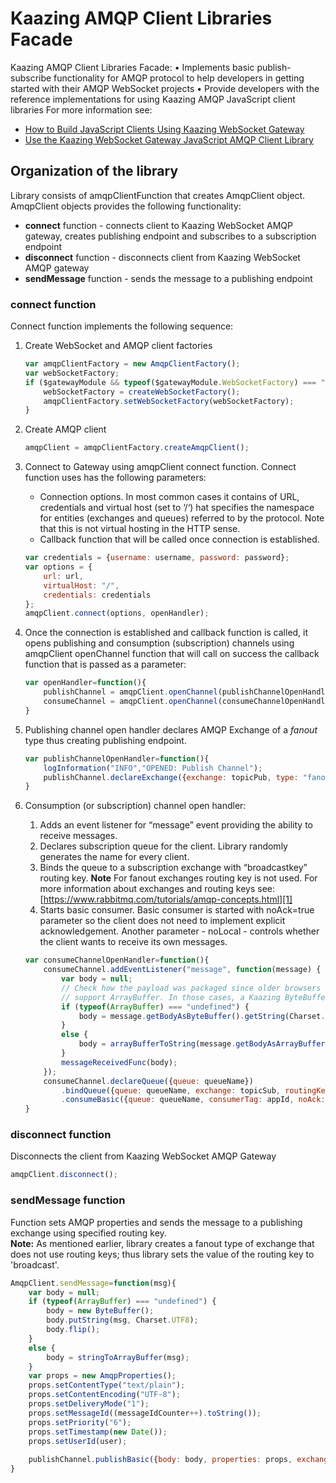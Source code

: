 # Kaazing AMQP Client Libraries Facade
Kaazing AMQP Client Libraries Facade:
• Implements basic publish-subscribe functionality for AMQP protocol to help developers in getting started with their AMQP WebSocket projects 
• Provide developers with the reference implementations for using Kaazing AMQP JavaScript client libraries
For more information see:
- [How to Build JavaScript Clients Using Kaazing  WebSocket Gateway][2]
- [Use the Kaazing WebSocket Gateway JavaScript AMQP Client Library][3]

## Organization of the library
Library consists of amqpClientFunction that creates AmqpClient object. AmqpClient objects provides the following functionality:
- **connect** function - connects client to Kaazing WebSocket AMQP gateway, creates publishing endpoint and subscribes to a subscription endpoint
- **disconnect** function - disconnects client from Kaazing WebSocket AMQP gateway
- **sendMessage** function - sends the message to a publishing endpoint

### **connect** function
Connect function implements the following sequence:

1. Create WebSocket and AMQP client factories
	```javascript
	var amqpClientFactory = new AmqpClientFactory();  
	var webSocketFactory;  
	if ($gatewayModule && typeof($gatewayModule.WebSocketFactory) === "function") {  
	    webSocketFactory = createWebSocketFactory();  
	    amqpClientFactory.setWebSocketFactory(webSocketFactory);  
	}
	```

2. Create AMQP client
	```javascript
	amqpClient = amqpClientFactory.createAmqpClient();
	```

3. Connect to Gateway using amqpClient connect function. Connect function uses has the following parameters:
	- Connection options. In most common cases it contains of URL, credentials and virtual host (set to ‘/‘) hat specifies the namespace for entities (exchanges and queues) referred to by the protocol. Note that this is not virtual hosting in the HTTP sense.
	- Callback function that will be called once connection is established. 

	```javascript
	var credentials = {username: username, password: password};  
	var options = {  
	    url: url,  
	    virtualHost: "/",  
	    credentials: credentials  
	};  
	amqpClient.connect(options, openHandler);
	```
4. Once the connection is established and callback function is called, it opens publishing and consumption (subscription) channels using amqpClient openChannel function that will call on success the callback function that is passed as a parameter:  
	```javascript
	var openHandler=function(){  
	    publishChannel = amqpClient.openChannel(publishChannelOpenHandler);  
	    consumeChannel = amqpClient.openChannel(consumeChannelOpenHandler);  
	}

	```
	
5. Publishing channel open handler declares AMQP Exchange of a _fanout_ type thus creating publishing endpoint.

	```javascript
	var publishChannelOpenHandler=function(){  
	    logInformation("INFO","OPENED: Publish Channel");  
		publishChannel.declareExchange({exchange: topicPub, type: "fanout"});  
	}
	```
6. Consumption (or subscription) channel open handler:
	1.  Adds an event listener for “message” event providing the ability to receive messages. 
	2. Declares subscription queue for the client. Library randomly generates the name for every client.
	3. Binds the queue to a subscription exchange with “broadcastkey” routing key. 
		**Note** For fanout exchanges routing key is not used. For more information about exchanges and routing keys see: [https://www.rabbitmq.com/tutorials/amqp-concepts.html][1] 
	4. Starts basic consumer. Basic consumer is started with noAck=true parameter so the client does not need to implement explicit acknowledgement. Another parameter - noLocal - controls whether the client wants to receive its own messages.
	
	```javascript
	var consumeChannelOpenHandler=function(){  
	    consumeChannel.addEventListener("message", function(message) {  
	        var body = null;  
		    // Check how the payload was packaged since older browsers like IE7 don't  
		    // support ArrayBuffer. In those cases, a Kaazing ByteBuffer was used instead.  
		    if (typeof(ArrayBuffer) === "undefined") {  
		        body = message.getBodyAsByteBuffer().getString(Charset.UTF8);  
		    }  
		    else {  
		        body = arrayBufferToString(message.getBodyAsArrayBuffer())  
		    }  
		    messageReceivedFunc(body);  
		});  
		consumeChannel.declareQueue({queue: queueName})  
		    .bindQueue({queue: queueName, exchange: topicSub, routingKey: routingKey })  
		    .consumeBasic({queue: queueName, consumerTag: appId, noAck: true, noLocal:noLocalFlag });  
	}
	```
		
### **disconnect** function
Disconnects the client from Kaazing WebSocket AMQP Gateway
```javascript
amqpClient.disconnect();
```

### **sendMessage** function	
Function sets AMQP properties and sends the message to a publishing exchange using specified routing key.   
**Note:** As mentioned earlier, library creates a fanout type of exchange that does not use routing keys; thus library sets the value of the routing key to 'broadcast'.
```javascript
AmqpClient.sendMessage=function(msg){  
    var body = null;  
    if (typeof(ArrayBuffer) === "undefined") {  
        body = new ByteBuffer();  
        body.putString(msg, Charset.UTF8);  
        body.flip();  
    }  
    else {  
        body = stringToArrayBuffer(msg);  
    }  
    var props = new AmqpProperties();  
    props.setContentType("text/plain");  
    props.setContentEncoding("UTF-8");  
    props.setDeliveryMode("1");  
    props.setMessageId((messageIdCounter++).toString());  
    props.setPriority("6");  
    props.setTimestamp(new Date());  
    props.setUserId(user);  
  
    publishChannel.publishBasic({body: body, properties: props, exchange: topicPub, routingKey: routingKey});  
}
```

[1]:	https://www.rabbitmq.com/tutorials/amqp-concepts.html
[2]:	http://developer.kaazing.com/documentation/amqp/4.0/dev-js/o_dev_js.html#keglibs
[3]:	http://developer.kaazing.com/documentation/amqp/4.0/dev-js/p_dev_js_client.html
